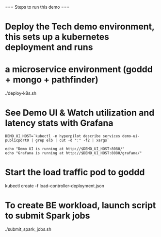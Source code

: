 === Steps to run this demo ===

# Deploy the Tech demo environment, this sets up a kubernetes deployment and runs
# a microservice environment (goddd + mongo + pathfinder)
./deploy-k8s.sh

# See Demo UI & Watch utilization and latency stats with Grafana
```
DEMO_UI_HOST=`kubectl -n hyperpilot describe services demo-ui-publicport0 | grep elb | cut -d ":" -f2 | xargs`

echo "Demo UI is running at http://$DEMO_UI_HOST:8080/"
echo "Grafana is running at http://$DEMO_UI_HOST:8080/grafana/"
```


# Start the load traffic pod to goddd
kubectl create -f load-controller-deployment.json

# To create BE workload, launch script to submit Spark jobs
./submit_spark_jobs.sh
